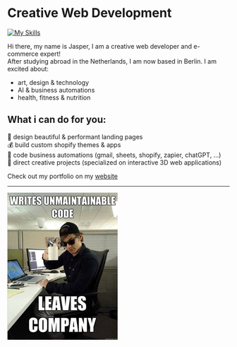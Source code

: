 # Creative Web Development
[![My Skills](https://skillicons.dev/icons?i=js,react,threejs,blender,p5js,photoshop,html,css,tailwind,solidity,r,ableton)](https://skillicons.dev)

Hi there, my name is Jasper, I am a creative web developer and e-commerce expert!  
After studying abroad in the Netherlands, I am now based in Berlin. 
I am excited about:

- art, design & technology
- AI & business automations
- health, fitness & nutrition
  
## What i can do for you:  
  
  🎨 design beautiful & performant landing pages  
  💰 build custom shopify themes & apps  
  🤖 code business automations (gmail, sheets, shopify, zapier, chatGPT, ...)  
  📝 direct creative projects  (specialized on interactive 3D web applications)

Check out my portfolio on my [website](https://dankylabs.com)

---
![programmer humor](code.jpg)
